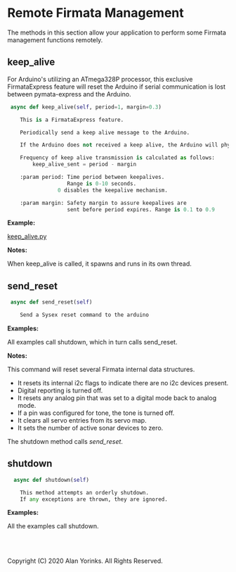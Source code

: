 # Remote Firmata Management
The methods in this section allow your application to 
perform some Firmata management functions remotely.

## keep_alive

For Arduino's utilizing an ATmega328P processor, this
exclusive FirmataExpress feature will reset the Arduino
if serial communication is lost between pymata-express and the Arduino.

```python
 async def keep_alive(self, period=1, margin=0.3)

    This is a FirmataExpress feature.

    Periodically send a keep alive message to the Arduino.

    If the Arduino does not received a keep alive, the Arduino will physically reset itself.

    Frequency of keep alive transmission is calculated as follows: 
        keep_alive_sent = period - margin

    :param period: Time period between keepalives.
                   Range is 0-10 seconds. 
                0 disables the keepalive mechanism.

    :param margin: Safety margin to assure keepalives are 
                   sent before period expires. Range is 0.1 to 0.9
```

**Example:**

[keep_alive.py](https://github.com/MrYsLab/pymata-express/blob/master/examples/keep_alive.py)

**Notes:**

When keep_alive is called, it spawns and runs in its own thread.

## send_reset

```python
 async def send_reset(self)

    Send a Sysex reset command to the arduino
```

**Examples:**

All examples call shutdown, which in turn calls send_reset.

**Notes:**

This command will reset several Firmata internal data structures. 

* It resets its internal i2c flags to indicate there are no i2c devices present.
* Digital reporting is turned off.
* It resets any analog pin that was set to a digital mode back to analog mode.
* If a pin was configured for tone, the tone is turned off.
* It clears all servo entries from its servo map.
* It sets the number of active sonar devices to zero.

The shutdown method calls *send_reset*.

## shutdown

```python
  async def shutdown(self)

    This method attempts an orderly shutdown. 
    If any exceptions are thrown, they are ignored.
```
**Examples:**

All the examples call shutdown.

<br>
<br>

Copyright (C) 2020 Alan Yorinks. All Rights Reserved.
